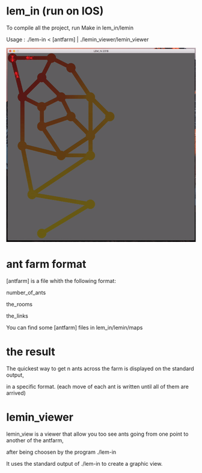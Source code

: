 # lem_in (run on IOS)

To compile all the project, run Make in lem_in/lemin

Usage : ./lem-in < [antfarm] | ./lemin_viewer/lemin_viewer

![alt text](https://github.com/antoinedauchy/lem_in/blob/master/ScreenShot%20lem_in.gif)

# ant farm format
[antfarm] is a file whith the following format:

number_of_ants

the_rooms

the_links 

You can find some [antfarm] files in lem_in/lemin/maps

# the result
The quickest way to get n ants across the farm is displayed on the standard output,

in a specific format. (each move of each ant is written until all of them are arrived)

# lemin_viewer
lemin_view is a viewer that allow you too see ants going from one point to another of the antfarm,

after being choosen by the program ./lem-in

It uses the standard output of ./lem-in to create a graphic view.
